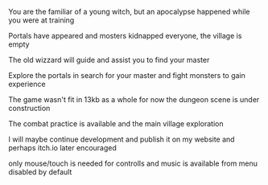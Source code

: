 You are the familiar of a young witch, but an apocalypse happened while you were at training

Portals have appeared and mosters kidnapped everyone, the village is empty

The old wizzard will guide and assist you to find your master

Explore the portals in search for your master and fight monsters to gain experience

The game wasn't fit in 13kb as a whole for now the dungeon scene is under construction

The combat practice is available and the main village exploration 

I will maybe continue development and publish it on my website and perhaps itch.io later encouraged

only mouse/touch is needed for controlls and music is available from menu disabled by default